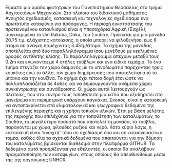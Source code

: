 Είμαστε μια ομάδα φοιτητριών του Πανεπιστήμιου Θεσσαλίας στο τμήμα Αρχιτεκτόνων Μηχανικών. Στο πλαίσιο του διδακτικού μαθήματος Ανοιχτός σχεδιασμός, κατασκευή και τεχνολογίες σχεδιάσαμε ένα πρωτότυπο καταφύγιο για πρόσφυγες. Η περιοχή εγκατάστασης του προτεινομένου καταυλισμού είναι η Υποσαχάρια Αφρική (Σαχέλ), συγκεκριμένα το Um Rakuba, Doka, του Σουδάν. Πρόκειται για μια μονάδα 20.75 τ.μ. ελάχιστης κατοίκισης, η οποία μπορεί να φιλοξενήσει έως 6 άτομα σε ανάγκη παρέχοντας 3.45τμ/άτομο. Το σχήμα της μονάδας αποτελείται από δυο παραλληλόγραμμα ίσου μεγέθους με κεκλιμένες οροφές αντίθετης κλίσης. Τα παραλληλόγραμμα απέχουν μεταξύ τους 0.2m και ενώνονται με 4 στήλες τούβλων και ένα ειδικό τεμάχιο. Το ένα τμήμα στεγάζει τον χώρο διαμονής με το υπνοδωμάτιο παρέχοντας τρείς κουκέτες ενώ το άλλο, τον χώρο διημέρευσης που αποτελείται από το μπάνιο και την κουζίνα. Το σχήμα έχει τέτοια δομή έτσι ώστε να πολλαπλασιάζεται σε 4αδες και να δημιουργούνται ανάμεσα χώροι συγκέντρωσης και συνάθροισης. Οι χώροι αυτοί λειτουργούν ως πλατείες, που στο κέντρο τους τοποθετείτε μία εστία που εξυπηρετεί στο μαγείρεμα και περιμετρικά υπάρχουν παγκάκια. Σκοπός, είναι η κατασκευή να ανταποκρίνεται στα κλιματολογικά και γεωγραφικά δεδομένα της επιλεγμένης περιοχής και η χρήση τοπικών υλικών. Έτσι με βάση μελέτης της περιοχής που επιλέχθηκε για την τοποθέτηση των καταλυμάτων, το Σουδάν, το μεγαλύτερο ποσοστό που αποτελεί τη μονάδα, τα τούβλα, παράγονται με χώμα, φλούδες ρυζιού και νερό. Κατά κύριο λόγω, η κατασκευή είναι ‘ανοιχτή’ τόσο σε σχεδιασμό όσο και σε κατασκευαστικό τομέα, καθώς όλα τα σχετικά δεδομένα που απαιτούνται για την δόμηση του καταλύματος βρίσκονται διαθέσιμα στην πλατφόρμα GITHUB. Τα δεδομένα αυτά προορίζονται για εθελοντές, οι οποίοι θα αναλάβουν πραγματοποίηση των καταφυγίων, στους οποίους θα απευθυνθούμε μέσω της της οργάνωσης UNHCR.
